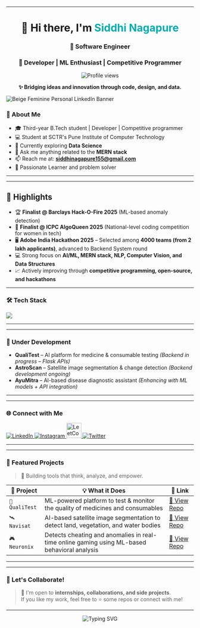
---
<!-- 🔥 GitHub Banner -->


<h1 align="center">👋 Hi there, I'm <span style="color:#00ADB5;">Siddhi Nagapure</span></h1>
<h3 align="center">🚀 Software Engineer</h3>
<h3 align="center">🚀 Developer | ML Enthusiast | Competitive Programmer</h3>
<p align="center">
  <img src="https://komarev.com/ghpvc/?username=Siddhi-Nagapure-5&label=Profile%20views&color=0e75b6&style=flat" alt="Profile views" />
</p>

<p align="center"><b>
✨ Bridging ideas and innovation through code, design, and data.</b></p>

![Beige Feminine Personal LinkedIn Banner](https://github.com/user-attachments/assets/c34b8186-453a-42d7-aaad-411d83e402c6)


### 💫 About Me
- 🎓 Third-year B.Tech student | Developer  | Competitive programmer
- 💻 Student at SCTR's Pune Institute of Computer Technology
- 🌱 Currently exploring **Data Science**
- 💬 Ask me anything related to the **MERN stack**  
- 📫 Reach me at: **siddhinagapure155@gmail.com**  
- 🧠 Passionate Learner and problem solver

---


---

## 🌟 Highlights

- 🏆 **Finalist @ Barclays Hack-O-Fire 2025** (ML-based anomaly detection)
- 👑 **Finalist @ ICPC AlgoQueen 2025** (National-level coding competition for women in tech)
- 🖥️ **Adobe India Hackathon 2025** – Selected among **4000 teams (from 2 lakh applicants)**, advanced to Backend System round
- 💻 Strong focus on **AI/ML, MERN stack, NLP, Computer Vision, and Data Structures**
- 📈 Actively improving through **competitive programming, open-source, and hackathons**

---

### 🛠️ Tech Stack
<p align="left">
  <img src="https://skillicons.dev/icons?i=react,nodejs,express,mongodb,js,ts,java,git,github,html,css,ai,aws,docker,flask,django,nextjs,postman,tailwind,bootstrap,materialui,firebase,supabase,flutter,dart,python,java,cpp,c,vercel" />
</p>


---
---
### 🚧 Under Development
- **QualiTest** – AI platform for medicine & consumable testing *(Backend in progress – Flask APIs)*  
- **AstroScan** – Satellite image segmentation & change detection *(Backend development ongoing)*  
- **AyuMitra** – AI-based disease diagnostic assistant *(Enhancing with ML models + API integration)*  
---
---
### 🌐 Connect with Me

<p align="left">
  <a href="https://linkedin.com/in/Siddhi-nagapure-achievement" target="_blank">
    <img src="https://skillicons.dev/icons?i=linkedin" alt="LinkedIn" />
  </a>
 <a href="https://instagram.com/Siddhi-nagapure-achievement" target="_blank">
    <img src="https://skillicons.dev/icons?i=instagram" alt="Instagram" />
  </a>
  <a href="https://www.leetcode.com/achievement.50" target="_blank">
    <img src="https://upload.wikimedia.org/wikipedia/commons/1/19/LeetCode_logo_black.png"  height="40"alt="LeetCode" />
  </a>
 <a href="https://x.com/achievement.29" target="_blank">
    <img src="https://skillicons.dev/icons?i=twitter"  alt="Twitter" />
  </a>
</p>


---

---

### 📌 Featured Projects

> 🚀 Building tools that think, analyze, and empower.

| 🧠 Project | 💡 What it Does | 🔗 Link |
|-----------|------------------|--------|
| `🔬 QualiTest` | ML-powered platform to test & monitor the quality of medicines and consumables | [🔗 View Repo](https://github.com/Siddhi-Nagapure-5/qualitest) |
| `🛰️ Navisat` | AI-based satellite image segmentation to detect land, vegetation, and water bodies | [🔗 View Repo](https://github.com/Siddhi-Nagapure-5/astroscan) |
| `🎮 Neuronix` | Detects cheating and anomalies in real-time online gaming using ML-based behavioral analysis | [🔗 View Repo](https://github.com/Siddhi-Nagapure-5/Neuronix) |

---
---

### 🌟 Let's Collaborate!
> 💬 I'm open to **internships, collaborations, and side projects**.  
> If you like my work, feel free to ⭐ some repos or connect with me!

---

<!-- ✨ Typing animation -->
<p align="center">
  <img src="https://readme-typing-svg.herokuapp.com?font=Fira+Code&size=22&pause=1000&color=00ADB5&center=true&vCenter=true&width=500&lines=Happy+Coding!;Let's+Build+Together!;Thank+You+for+Visiting+💙" alt="Typing SVG" />
</p>
